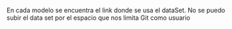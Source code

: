 En cada modelo se encuentra el link donde se usa el dataSet. No se puedo subir el data set por el espacio que nos limita Git como usuario
